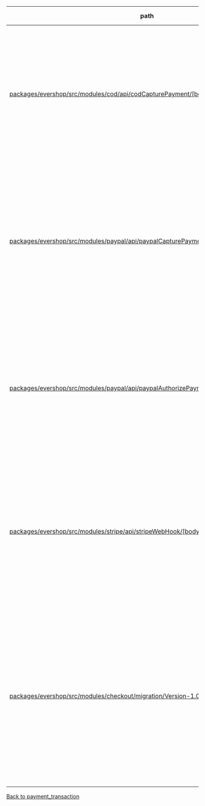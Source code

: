 | path | summary | is relevant |
| --- | --- | --- |
| [packages/evershop/src/modules/cod/api/codCapturePayment/[bodyParser]capture.js](https://github.com/evershopcommerce/evershop/blob/bc7ee43cdadfb8a00e896c8f753da75938507854/packages/evershop/src/modules/cod/api/codCapturePayment/[bodyParser]capture.js) | このコードでは、テーブルpayment_transactionのカラムpayment_actionは、支払いトランザクションのアクションを表すために使用されています。具体的には、このコードでは、支払いトランザクションのアクションが「capture」であることを示すために使用されています。 | True |
| [packages/evershop/src/modules/paypal/api/paypalCapturePayment/[bodyParser]capture.js](https://github.com/evershopcommerce/evershop/blob/bc7ee43cdadfb8a00e896c8f753da75938507854/packages/evershop/src/modules/paypal/api/paypalCapturePayment/[bodyParser]capture.js) | このコードでは、payment_transactionテーブルのpayment_actionカラムは、トランザクションの支払いアクションを示すために使用されています。具体的には、このカラムには'capture'という値が設定されています。これは、PayPalのAPIを使用して注文をキャプチャするために使用される支払いアクションの1つです。 | True |
| [packages/evershop/src/modules/paypal/api/paypalAuthorizePayment/[bodyParser]authorize.js](https://github.com/evershopcommerce/evershop/blob/bc7ee43cdadfb8a00e896c8f753da75938507854/packages/evershop/src/modules/paypal/api/paypalAuthorizePayment/[bodyParser]authorize.js) | このコードでは、テーブルpayment_transactionのカラムpayment_actionは、支払いのアクション（authorize、capture、refundなど）を示すために使用されています。具体的には、このコードでは、支払いのアクションがauthorizeであることが設定されています。 | True |
| [packages/evershop/src/modules/stripe/api/stripeWebHook/[bodyJson]webhook.js](https://github.com/evershopcommerce/evershop/blob/bc7ee43cdadfb8a00e896c8f753da75938507854/packages/evershop/src/modules/stripe/api/stripeWebHook/[bodyJson]webhook.js) | このコードでは、Stripeの支払いが成功した場合に、payment_actionカラムに値が挿入されます。具体的には、支払いが自動的にキャプチャされた場合は「Capture」、承認された場合は「Authorize」という値が挿入されます。これは、支払いトランザクションの種類を示すために使用されます。 | True |
| [packages/evershop/src/modules/checkout/migration/Version-1.0.0.js](https://github.com/evershopcommerce/evershop/blob/4f1f4947f95e03b9cf64486a42b1669d484cba61/packages/evershop/src/modules/checkout/migration/Version-1.0.0.js) | <br><br>このコードの中で、テーブルpayment_transactionのカラムpayment_actionは使用されていません。ただし、このカラムは、支払いトランザクションのアクション（例えば、支払い、返金、キャンセルなど）を記録するために使用される可能性があります。しかし、このコードでは、このカラムに関する情報は提供されていません。 | False |
[Back to payment_transaction](../tables/payment_transaction.md)